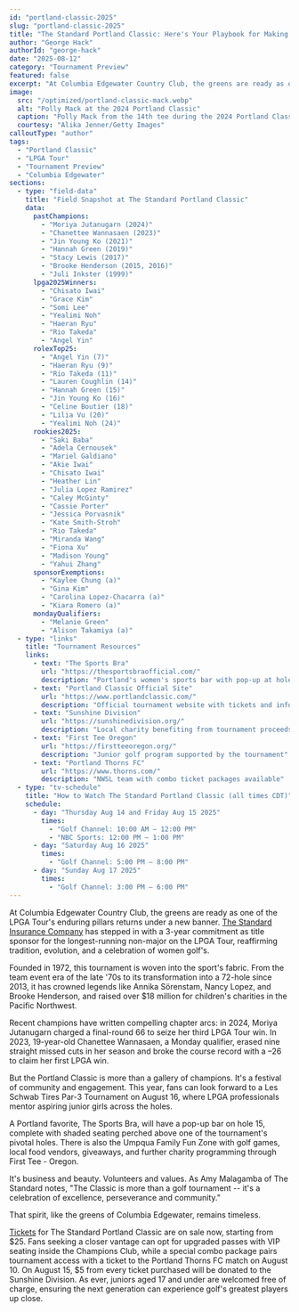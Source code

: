```yaml
---
id: "portland-classic-2025"
slug: "portland-classic-2025"
title: "The Standard Portland Classic: Here's Your Playbook for Making the Most of It"
author: "George Hack"
authorId: "george-hack"
date: "2025-08-12"
category: "Tournament Preview"
featured: false
excerpt: "At Columbia Edgewater Country Club, the greens are ready as one of the LPGA Tour's enduring pillars returns under a new banner."
image:
  src: "/optimized/portland-classic-mack.webp"
  alt: "Polly Mack at the 2024 Portland Classic"
  caption: "Polly Mack from the 14th tee during the 2024 Portland Classic."
  courtesy: "Alika Jenner/Getty Images"
calloutType: "author"
tags:
  - "Portland Classic"
  - "LPGA Tour"
  - "Tournament Preview"
  - "Columbia Edgewater"
sections:
  - type: "field-data"
    title: "Field Snapshot at The Standard Portland Classic"
    data:
      pastChampions:
        - "Moriya Jutanugarn (2024)"
        - "Chanettee Wannasaen (2023)"
        - "Jin Young Ko (2021)"
        - "Hannah Green (2019)"
        - "Stacy Lewis (2017)"
        - "Brooke Henderson (2015, 2016)"
        - "Juli Inkster (1999)"
      lpga2025Winners:
        - "Chisato Iwai"
        - "Grace Kim"
        - "Somi Lee"
        - "Yealimi Noh"
        - "Haeran Ryu"
        - "Rio Takeda"
        - "Angel Yin"
      rolexTop25:
        - "Angel Yin (7)"
        - "Haeran Ryu (9)"
        - "Rio Takeda (11)"
        - "Lauren Coughlin (14)"
        - "Hannah Green (15)"
        - "Jin Young Ko (16)"
        - "Celine Boutier (18)"
        - "Lilia Vu (20)"
        - "Yealimi Noh (24)"
      rookies2025:
        - "Saki Baba"
        - "Adela Cernousek"
        - "Mariel Galdiano"
        - "Akie Iwai"
        - "Chisato Iwai"
        - "Heather Lin"
        - "Julia Lopez Ramirez"
        - "Caley McGinty"
        - "Cassie Porter"
        - "Jessica Porvasnik"
        - "Kate Smith-Stroh"
        - "Rio Takeda"
        - "Miranda Wang"
        - "Fiona Xu"
        - "Madison Young"
        - "Yahui Zhang"
      sponsorExemptions:
        - "Kaylee Chung (a)"
        - "Gina Kim"
        - "Carolina Lopez-Chacarra (a)"
        - "Kiara Romero (a)"
      mondayQualifiers:
        - "Melanie Green"
        - "Alison Takamiya (a)"
  - type: "links"
    title: "Tournament Resources"
    links:
      - text: "The Sports Bra"
        url: "https://thesportsbraofficial.com/"
        description: "Portland's women's sports bar with pop-up at hole 15"
      - text: "Portland Classic Official Site"
        url: "https://www.portlandclassic.com/"
        description: "Official tournament website with tickets and information"
      - text: "Sunshine Division"
        url: "https://sunshinedivision.org/"
        description: "Local charity benefiting from tournament proceeds"
      - text: "First Tee Oregon"
        url: "https://firstteeoregon.org/"
        description: "Junior golf program supported by the tournament"
      - text: "Portland Thorns FC"
        url: "https://www.thorns.com/"
        description: "NWSL team with combo ticket packages available"
  - type: "tv-schedule"
    title: "How to Watch The Standard Portland Classic (all times CDT)"
    schedule:
      - day: "Thursday Aug 14 and Friday Aug 15 2025"
        times:
          - "Golf Channel: 10:00 AM – 12:00 PM"
          - "NBC Sports: 12:00 PM – 1:00 PM"
      - day: "Saturday Aug 16 2025"
        times:
          - "Golf Channel: 5:00 PM – 8:00 PM"
      - day: "Sunday Aug 17 2025"
        times:
          - "Golf Channel: 3:00 PM – 6:00 PM"
---
```


At Columbia Edgewater Country Club, the greens are ready as one of the LPGA Tour's enduring pillars returns under a new banner. [The Standard Insurance Company](https://www.standard.com/get-to-know-standard/newsroom/press-releases/standard-portland-classic-welcomes-top-women-golfers-aug-14-17-2025) has stepped in with a 3-year commitment as title sponsor for the longest-running non-major on the LPGA Tour, reaffirming tradition, evolution, and a celebration of women golf's.

Founded in 1972, this tournament is woven into the sport's fabric. From the team event era of the late '70s to its transformation into a 72-hole since 2013, it has crowned legends like Annika Sörenstam, Nancy Lopez, and Brooke Henderson, and raised over $18 million for children's charities in the Pacific Northwest.

Recent champions have written compelling chapter arcs: in 2024, Moriya Jutanugarn charged a final-round 66 to seize her third LPGA Tour win. In 2023, 19-year-old Chanettee Wannasaen, a Monday qualifier, erased nine straight missed cuts in her season and broke the course record with a –26 to claim her first LPGA win.

But the Portland Classic is more than a gallery of champions. It's a festival of community and engagement. This year, fans can look forward to a Les Schwab Tires Par-3 Tournament on August 16, where LPGA professionals mentor aspiring junior girls across the holes.

A Portland favorite, The Sports Bra, will have a pop-up bar on hole 15, complete with shaded seating perched above one of the tournament's pivotal holes. There is also the Umpqua Family Fun Zone with golf games, local food vendors, giveaways, and further charity programming through First Tee - Oregon.

It's business and beauty. Volunteers and values. As Amy Malagamba of The Standard notes, "The Classic is more than a golf tournament -- it's a celebration of excellence, perseverance and community."

That spirit, like the greens of Columbia Edgewater, remains timeless.

[Tickets](https://www.portlandclassic.com/ticket-information) for The Standard Portland Classic are on sale now, starting from $25. Fans seeking a closer vantage can opt for upgraded passes with VIP seating inside the Champions Club, while a special combo package pairs tournament access with a ticket to the Portland Thorns FC match on August 10. On August 15, $5 from every ticket purchased will be donated to the Sunshine Division. As ever, juniors aged 17 and under are welcomed free of charge, ensuring the next generation can experience golf's greatest players up close.
